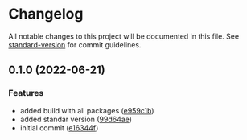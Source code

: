 # Changelog

All notable changes to this project will be documented in this file. See [standard-version](https://github.com/conventional-changelog/standard-version) for commit guidelines.

## 0.1.0 (2022-06-21)


### Features

* added build with all packages ([e959c1b](https://github.com/BawnX/platform/commit/e959c1b494a7655753a2c5a7c791fa382b5b5ed2))
* added standar version ([99d64ae](https://github.com/BawnX/platform/commit/99d64ae90f6abefef29aff3ac8634dba38f21404))
* initial commit ([e16344f](https://github.com/BawnX/platform/commit/e16344fd10d4d72e36e07d0cdc6e51af56100342))
